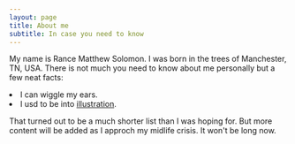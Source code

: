 ```yaml
---
layout: page
title: About me
subtitle: In case you need to know
---
```


My name is Rance Matthew Solomon. I was born in the trees of Manchester, TN, USA. There is not much you need to know about me personally but a few neat facts:
  <li> I can wiggle my ears.
  <li> I usd to be into <a href="https://hitrecord.org/users/CoAM/records">illustration</a>.
  
That turned out to be a much shorter list than I was hoping for.
But more content will be added as I approch my midlife crisis. It won't be long now.
